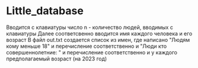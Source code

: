 # Little_database
Вводится с клавиатуры число n - количество людей, вводимых с клавиатуры
Далее соответсвенно вводится имя каждого человека и его возраст
В файл out.txt создается список из имен, где написано
"Людям кому меньше 18" и перечисление соответственно
и "Люди кто совершеннолетние: " и перечисление соответственно
и у каждого предполагаемый возраст (на 2023 год) 
